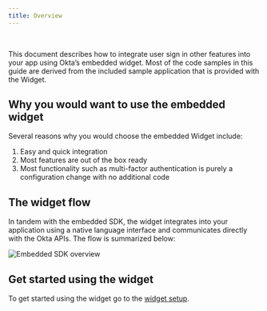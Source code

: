 ```yaml
---
title: Overview
---
```


<ApiLifecycle access="ie" /><br>

<div class="oie-embedded-sdk">

This document describes how to integrate user sign in other features
into your app using Okta’s embedded widget. Most of the code
samples in this guide are derived from the included sample application that
is provided with the Widget.

## Why you would want to use the embedded widget

Several reasons why you would choose the embedded Widget include:

1. Easy and quick integration
1. Most features are out of the box ready
1. Most functionality such as multi-factor authentication is purely
   a configuration change with no additional code

## The widget flow

In tandem with the embedded SDK, the widget integrates into your
application using a native language interface and communicates directly with
the Okta APIs. The flow is summarized below:

<div class="common-image-format">

![Embedded SDK overview](/img/oie-embedded-sdk/embedded-widget-overview.png
 "Overview the of the embedded SDK")

</div>

## Get started using the widget

To get started using the widget go to the [widget setup](/docs/guides/oie-embedded-widget-setup/aspnet/main/).

</div>
